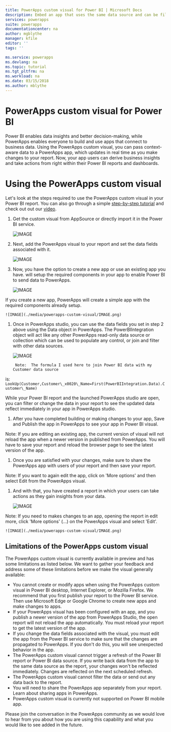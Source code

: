 ```yaml
---
title: PowerApps custom visual for Power BI | Microsoft Docs
description: Embed an app that uses the same data source and can be filtered like other report items 
services: powerapps
suite: powerapps
documentationcenter: na
author: mgblythe
manager: kfile
editor: ''
tags: ''

ms.service: powerapps
ms.devlang: na
ms.topic: tutorial
ms.tgt_pltfrm: na
ms.workload: na
ms.date: 03/15/2018
ms.author: mblythe
---
```


# PowerApps custom visual for Power BI

Power BI enables data insights and better decision-making, while PowerApps enables everyone to build and use apps that connect to business data. Using the PowerApps custom visual, you can pass context-aware data to a PowerApps app, which updates in real time as you make changes to your report. Now, your app users can derive business insights and take actions from right within their Power BI reports and dashboards.

# Using the PowerApps custom visual

Let's look at the steps required to use the PowerApps custom visual in your Power BI report. You can also go through a simple [step-by-step tutorial](embed-powerapps-powerbi.md) and check out out our [video](https://aka.ms/powerappscustomvisualvideo).

1. Get the custom visual from AppSource or directly import it in the Power BI service.

    ![IMAGE](./media/powerapps-custom-visual/IMAGE.png) 

1. Next, add the PowerApps visual to your report and set the data fields associated with it.

    ![IMAGE](./media/powerapps-custom-visual/IMAGE.png)

1. Now, you have the option to create a new app or use an existing app you have. will setup the required components in your app to enable Power BI to send data to PowerApps. 

    ![IMAGE](./media/powerapps-custom-visual/IMAGE.png)

 If you create a new app, PowerApps will create a simple app with the required components already setup.

    ![IMAGE](./media/powerapps-custom-visual/IMAGE.png)

1. Once in PowerApps studio, you can use the data fields you set in step 2 above using the Data object in PowerApps. The PowerBIIntegration object will act like any other PowerApps read-only data source or collection which can be used to populate any control, or join and filter with other data sources.

    ![IMAGE](./media/powerapps-custom-visual/IMAGE.png)

        Note:  The formula I used here to join Power BI data with my Customer data source

is: `LookUp(Customer,Customer\_x0020\_Name=First(PowerBIIntegration.Data).Customer\_Name)`

 While your Power BI report and the launched PowerApps studio are open, you can filter or change the data in your report to see the updated data reflect immediately in your app in PowerApps studio.

1. After you have completed building or making changes to your app, Save and Publish the app in PowerApps to see your app in Power BI visual.

Note: If you are editing an existing app, the current version of visual will not reload the app when a newer version in published from PowerApps. You will have to save your report and reload the browser page to see the latest version of the app.

1. Once you are satisfied with your changes, make sure to share the PowerApps app with users of your report and then save your report.

Note: If you want to again edit the app, click on 'More options' and then select Edit from the PowerApps visual.

1. And with that, you have created a report in which your users can take actions as they gain insights from your data.

    ![IMAGE](./media/powerapps-custom-visual/IMAGE.png)

Note: If you need to makes changes to an app, opening the report in edit more, click 'More options' (...) on the PowerApps visual and select 'Edit'.

    ![IMAGE](./media/powerapps-custom-visual/IMAGE.png)

## Limitations of the PowerApps custom visual

The PowerApps custom visual is currently available in preview and has some limitations as listed below. We want to gather your feedback and address some of these limitations before we make the visual generally available:

- You cannot create or modify apps when using the PowerApps custom visual in Power BI desktop, Internet Explorer, or Mozilla Firefox. We recommend that you first publish your report to the Power BI service. Then use Microsoft Edge or Google Chrome to create new apps and make changes to apps.
- If your PowerApps visual has been configured with an app, and you publish a newer version of the app from PowerApps Studio, the open report will not reload the app automatically. You must reload your report to get the latest version of the app.
- If you change the data fields associated with the visual, you must edit the app from the Power BI service to make sure that the changes are propagated to PowerApps. If you don't do this, you will see unexpected behavior in the app.
- The PowerApps custom visual cannot trigger a refresh of the Power BI report or Power BI data source. If you write back data from the app to the same data source as the report, your changes won't be reflected immediately. Changes are reflected on the next scheduled refresh.
- The PowerApps custom visual cannot filter the data or send out any data back to the report.
- You will need to share the PowerApps app separately from your report. Learn about sharing apps in PowerApps.
- PowerApps custom visual is currently not supported on Power BI mobile app.

Please join the conversation in the PowerApps community as we would love to hear from you about how you are using this capability and what you would like to see added in the future.



